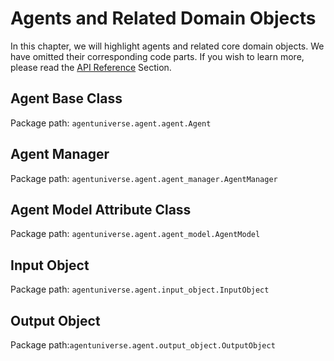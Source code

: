 # Agents and Related Domain Objects
In this chapter, we will highlight agents and related core domain objects. We have omitted their corresponding code parts. If you wish to learn more, please read the [API Reference](4_1_API_Reference.md) Section.

## Agent Base Class
Package path: `agentuniverse.agent.agent.Agent`

## Agent Manager
Package path: `agentuniverse.agent.agent_manager.AgentManager`

## Agent Model Attribute Class
Package path: `agentuniverse.agent.agent_model.AgentModel`

## Input Object
Package path: `agentuniverse.agent.input_object.InputObject`

## Output Object
Package path:`agentuniverse.agent.output_object.OutputObject`
